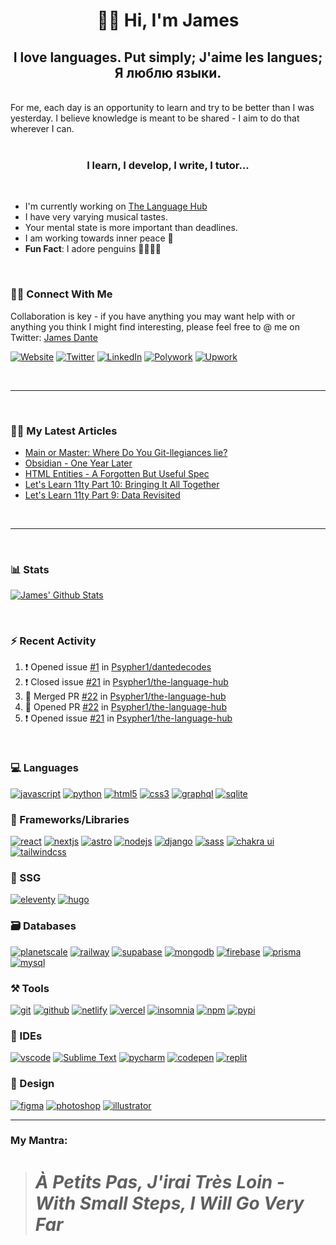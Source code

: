 <h1 align="center"> 👋🏾 Hi, I'm James</h1>

<h2  align="center">I love languages. Put simply; J'aime les langues; Я люблю языки.</h2>

<br />
For me, each day is an opportunity to learn and try to be better than I was yesterday.
I believe knowledge is meant to be shared - I aim to do that wherever I can.
<br/>
<br/>
<h3 align='center'> I learn, I develop, I write, I tutor...</h3>

<br/>

- I'm currently working on [The Language Hub](http://thelanguagehub.netlify.app)
- I have very varying musical tastes.
- Your mental state is more important than deadlines.
- I am working towards inner peace 🐼
- **Fun Fact**: I adore penguins 🐧🐧🐧🐧

<br/>

### 🤝🏾 Connect With Me

Collaboration is key - if you have anything you may want help with or anything you think I might find interesting, please feel free to @ me on Twitter: [James Dante](https://twitter.com/Psypher1)

[![Website](https://img.shields.io/badge/Website-000000?style=for-the-badge&logo=Portfolio&logoColor=white)](https://dantedecodes.vercel.app)
[![Twitter](https://img.shields.io/badge/Twitter-1DA1F2?style=for-the-badge&logo=twitter&logoColor=white)](https://twitter.com/Psypher1)
[![LinkedIn](https://img.shields.io/badge/LinkedIn-0077B5?style=for-the-badge&logo=linkedin&logoColor=white)](https://www.linkedin.com/in/jamesmidzi)
[![Polywork](https://img.shields.io/badge/Polywork-5429DC?style=for-the-badge&logo=polywork&logoColor=white)](https://www.polywork.com/psypher1)
[![Upwork](https://img.shields.io/badge/Upwork-00ff?style=for-the-badge&logo=upwork&logoColor=white)](https://www.polywork.com/psypher1)

<br/>

---

<br/>

### ✍🏾 My Latest Articles

<!-- BLOG-POST-LIST:START -->
- [Main or Master: Where Do You Git-llegiances lie?](https://dantedecodes.hashnode.dev/main-or-master-where-do-you-git-llegiances-lie)
- [Obsidian - One Year Later](https://dantedecodes.hashnode.dev/obsidian-one-year-later)
- [HTML Entities - A Forgotten But Useful Spec](https://dantedecodes.hashnode.dev/html-entities-a-forgotten-but-useful-spec)
- [Let&#39;s Learn 11ty Part 10: Bringing It All Together](https://dantedecodes.hashnode.dev/lets-learn-11ty-part-10-bringing-it-all-together)
- [Let&#39;s Learn 11ty Part 9: Data Revisited](https://dantedecodes.hashnode.dev/lets-learn-11ty-part-9-data-revisited)
<!-- BLOG-POST-LIST:END -->

<br/>

---

<br/>

### 📊 Stats

<!-- [![James' Github Graph](https://github-profile-summary-cards.vercel.app/api/cards/profile-details?username=psypher1&theme=github_dark)]()  -->

<!-- [![James' Github Stats](https://github-readme-streak-stats.herokuapp.com/?user=Psypher1&theme=tokyonight)]() -->

[![James' Github Stats](https://github-readme-stats.vercel.app/api?username=Psypher1&show_icons=true&count_private=true&theme=github_dark)]()

<br/>

### ⚡ Recent Activity

<!--START_SECTION:activity-->

1. ❗️ Opened issue [#1](https://github.com/Psypher1/dantedecodes/issues/1) in [Psypher1/dantedecodes](https://github.com/Psypher1/dantedecodes)
2. ❗️ Closed issue [#21](https://github.com/Psypher1/the-language-hub/issues/21) in [Psypher1/the-language-hub](https://github.com/Psypher1/the-language-hub)
3. 🎉 Merged PR [#22](https://github.com/Psypher1/the-language-hub/pull/22) in [Psypher1/the-language-hub](https://github.com/Psypher1/the-language-hub)
4. 💪 Opened PR [#22](https://github.com/Psypher1/the-language-hub/pull/22) in [Psypher1/the-language-hub](https://github.com/Psypher1/the-language-hub)
5. ❗️ Opened issue [#21](https://github.com/Psypher1/the-language-hub/issues/21) in [Psypher1/the-language-hub](https://github.com/Psypher1/the-language-hub)
<!--END_SECTION:activity-->

<br/>

### 💻 Languages

[![javascript](https://img.shields.io/badge/JavaScript-323330?style=for-the-badge&logo=javascript&logoColor=F7DF1E)](https://jamesmidzi.netlify.app)
[![python](https://img.shields.io/badge/Python-FFD43B?style=for-the-badge&logo=python&logoColor=darkgreen)](https://jamesmidzi.netlify.app)
[![html5](https://img.shields.io/badge/HTML5-E34F26?style=for-the-badge&logo=html5&logoColor=white)](https://jamesmidzi.netlify.app)
[![css3](https://img.shields.io/badge/CSS3-1572B6?style=for-the-badge&logo=css3&logoColor=white)](https://jamesmidzi.netlify.app)
[![graphql](https://img.shields.io/badge/Graphql-DA0093?style=for-the-badge&logo=graphql&logoColor=white)](https://jamesmidzi.netlify.app)
[![sqlite](https://img.shields.io/badge/SQLite-07405E?style=for-the-badge&logo=sqlite&logoColor=white)](https://jamesmidzi.netlify.app)

### 🧩 Frameworks/Libraries

[![react](https://img.shields.io/badge/React-20232A?style=for-the-badge&logo=react&logoColor=61DAFB)](https://jamesmidzi.netlify.app)
[![nextjs](https://img.shields.io/badge/Next.JS-000?style=for-the-badge&logo=next.js&logoColor=white)](https://jamesmidzi.netlify.app)
[![astro](https://img.shields.io/badge/Astro-7735e2?style=for-the-badge&logo=astro&logoColor=white)](https://jamesmidzi.netlify.app)
[![nodejs](https://img.shields.io/badge/Node.js-339933?style=for-the-badge&logo=nodedotjs&logoColor=white)](https://jamesmidzi.netlify.app)
[![django](https://img.shields.io/badge/Django-092C1E?style=for-the-badge&logo=django&logoColor=white)](https://jamesmidzi.netlify.app)
[![sass](https://img.shields.io/badge/Sass-CC6699?style=for-the-badge&logo=sass&logoColor=white)](https://jamesmidzi.netlify.app)
[![chakra ui](https://img.shields.io/badge/Chakra%20UI-28B5AA?style=for-the-badge&logo=chakraui&logoColor=white)](https://jamesmidzi.netlify.app)
[![tailwindcss](https://img.shields.io/badge/TailwindCss-35B3EB?style=for-the-badge&logo=tailwindcss&logoColor=white)](https://jamesmidzi.netlify.app)

### 📄 SSG

[![eleventy](https://img.shields.io/badge/Eleventy-000000?style=for-the-badge&logo=eleventy&logoColor=white)](https://jamesmidzi.netlify.app)
[![hugo](https://img.shields.io/badge/Hugo-f13c7f?style=for-the-badge&logo=hugo&logoColor=white)](https://jamesmidzi.netlify.app)

### 🗃️ Databases

[![planetscale](https://img.shields.io/badge/Planetscale-000000?style=for-the-badge&logo=planetscale&logoColor=white)](https://jamesmidzi.netlify.app)
[![railway](https://img.shields.io/badge/Railway-005C84?style=for-the-badge&logo=railway&logoColor=white)](https://jamesmidzi.netlify.app)
[![supabase](https://img.shields.io/badge/Supabase-3bc489?style=for-the-badge&logo=supabase&logoColor=white)](https://jamesmidzi.netlify.app)
[![mongodb](https://img.shields.io/badge/MongoDB-4EA94B?style=for-the-badge&logo=mongodb&logoColor=white)](https://jamesmidzi.netlify.app)
[![firebase](https://img.shields.io/badge/firebase-ffca28?style=for-the-badge&logo=firebase&logoColor=black)](https://jamesmidzi.netlify.app)
[![prisma](https://img.shields.io/badge/prisma-000?style=for-the-badge&logo=prisma&logoColor=white)](https://jamesmidzi.netlify.app)
[![mysql](https://img.shields.io/badge/MySQL-005C84?style=for-the-badge&logo=mysql&logoColor=white)](https://jamesmidzi.netlify.app)

### ⚒️ Tools

[![git](https://img.shields.io/badge/GIT-E44C30?style=for-the-badge&logo=git&logoColor=white)](https://jamesmidzi.netlify.app)
[![github](https://img.shields.io/badge/GitHub-100000?style=for-the-badge&logo=github&logoColor=white)](https://jamesmidzi.netlify.app)
[![netlify](https://img.shields.io/badge/Netlify-00C7B7?style=for-the-badge&logo=netlify&logoColor=white)](https://jamesmidzi.netlify.app)
[![vercel](https://img.shields.io/badge/Vercel-000000?style=for-the-badge&logo=vercel&logoColor=white)](https://jamesmidzi.netlify.app)
[![insomnia](https://img.shields.io/badge/Insomnia-6256B6?style=for-the-badge&logo=Insomnia&logoColor=white)](https://jamesmidzi.netlify.app)
[![npm](https://img.shields.io/badge/npm-CB3837?style=for-the-badge&logo=npm&logoColor=white)](https://jamesmidzi.netlify.app)
[![pypi](https://img.shields.io/badge/pypi-3775A9?style=for-the-badge&logo=pypi&logoColor=white)](https://jamesmidzi.netlify.app)

### 🧠 IDEs

[![vscode](https://img.shields.io/badge/Visual_Studio_Code-0078D4?style=for-the-badge&logo=visual%20studio%20code&logoColor=white)](https://jamesmidzi.netlify.app)
[![Sublime Text](https://img.shields.io/badge/Sublime%20Text-464646.svg?&style=for-the-badge&logo=Sublimetext&logoColor=F28F02)](https://jamesmidzi.netlify.app)
[![pycharm](https://img.shields.io/badge/PyCharm-000000.svg?&style=for-the-badge&logo=PyCharm&logoColor=white)](https://jamesmidzi.netlify.app)
[![codepen](https://img.shields.io/badge/Codepen-000000.svg?&style=for-the-badge&logo=Codepen&logoColor=white)](https://jamesmidzi.netlify.app)
[![replit](https://img.shields.io/badge/replit-667881?style=for-the-badge&logo=replit&logoColor=white)](https://jamesmidzi.netlify.app)

### 🎨 Design

[![figma](https://img.shields.io/badge/figma-2c2c33?style=for-the-badge&logo=figma&logoColor=)](https://jamesmidzi.netlify.app)
[![photoshop](https://img.shields.io/badge/PHOTOSHOP-001630?style=for-the-badge&logo=adobephotoshop&logoColor=00a0f2)](https://jamesmidzi.netlify.app)
[![illustrator](https://img.shields.io/badge/illustrator-300000?style=for-the-badge&logo=adobeillustrator&logoColor=)](https://jamesmidzi.netlify.app)

---

### My Mantra:

> # _À Petits Pas, J'irai Très Loin - With Small Steps, I Will Go Very Far_

<!-- <h2 align="center">I LIKE TO HAVE FUN!!!😄</h2> -->

<!--
**Psypher1/Psypher1** is a ✨ _special_ ✨ repository because its `README.md` (this file) appears on your GitHub profile.

Here are some ideas to get you started:

- 🔭 I’m currently working on ...
- 🌱 I’m currently learning ...
- 👯 I’m looking to collaborate on ...
- 🤔 I’m looking for help with ...
- 💬 Ask me about ...
- 📫 How to reach me: ...
- 😄 Pronouns: ...
- ⚡ Fun fact: ...
-->
